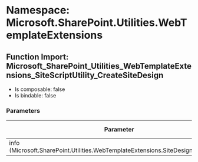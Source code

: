 # Namespace: Microsoft.SharePoint.Utilities.WebTemplateExtensions

## Function Import: Microsoft_SharePoint_Utilities_WebTemplateExtensions_SiteScriptUtility_CreateSiteDesign

- Is composable: false
- Is bindable: false

### Parameters

Parameter | SPO | SP 2019 | SP 2016 | SP 2013
----------|:---:|:-------:|:-------:|:-------
info (Microsoft.SharePoint.Utilities.WebTemplateExtensions.SiteDesignCreationInfo) | ✅ | ✅ | ❌ | ❌
